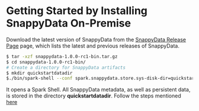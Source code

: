 <a id="getting-started-by-installing-snappydata-on-premise"></a>
# Getting Started by Installing SnappyData On-Premise
Download the latest version of SnappyData from the [SnappyData Release Page](https://github.com/SnappyDataInc/snappydata/releases/) page, which lists the latest and previous releases of SnappyData.

```bash
$ tar -xzf snappydata-1.0.0-rc1-bin.tar.gz
$ cd snappydata-1.0.0-rc1-bin/
# Create a directory for SnappyData artifacts
$ mkdir quickstartdatadir
$./bin/spark-shell --conf spark.snappydata.store.sys-disk-dir=quickstartdatadir --conf spark.snappydata.store.log-file=quickstartdatadir/quickstart.log
```

It opens a Spark Shell. All SnappyData metadata, as well as persistent data, is stored in the directory **quickstartdatadir**. Follow the steps mentioned [here](using_spark_scala_apis.md)
